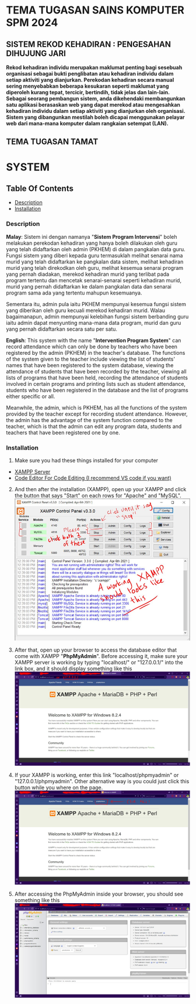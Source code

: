 # TEMA TUGASAN SAINS KOMPUTER SPM 2024

## SISTEM REKOD KEHADIRAN : PENGESAHAN DIHUJUNG JARI

**Rekod kehadiran individu merupakan maklumat penting bagi sesebuah organisasi sebagai bukti penglibatan atau kehadiran individu dalam setiap  aktiviti yang dianjurkan. Perekodan kehadiran secara manual sering menyebabkan beberapa kesukaran seperti maklumat yang diperoleh kurang tepat, tercicir, bertindih, tidak jelas dan lain-lain. Sebagai seorang pembangun sistem, anda dikehendaki membangunkan  satu aplikasi berasaskan web yang dapat merekod atau mengesahkan kehadiran individu dalam setiap aktiviti yang dianjurkan oleh organisasi. Sistem yang dibangunkan mestilah boleh dicapai menggunakan pelayar web dari  mana-mana komputer dalam rangkaian setempat (LAN).**

## TEMA TUGASAN TAMAT

# SYSTEM

## Table Of Contents
- [Description](#description)
- [Installation](#installation)

### Description
__Malay__: Sistem ini dengan namanya "__Sistem Program Intervensi__" boleh melakukan perekodan kehadiran yang hanya boleh dilakukan oleh guru yang telah didaftarkan oleh admin (PKHEM) di dalam pangkalan data guru. Fungsi sistem yang diberi kepada guru termasuklah melihat senarai nama murid yang telah didaftarkan ke pangkalan data sistem, melihat kehadiran murid yang telah direkodkan oleh guru, melihat kesemua senarai program yang pernah diadakan, merekod kehadiran murid yang terlibat pada program tertentu dan mencetak senarai-senarai seperti kehadiran murid, murid yang pernah didaftarkan ke dalam pangkalan data dan senarai program sama ada yang tertentu mahupun kesemuanya.

Sementara itu, admin pula iaitu PKHEM mempunyai kesemua fungsi sistem yang diberikan oleh guru kecuali merekod kehadiran murid. Walau bagaimanapun, admin mempunyai kelebihan fungsi sistem berbanding guru iaitu admin dapat menyunting mana-mana data program, murid dan guru yang pernah didaftarkan secara satu per satu.

__English__: This system with the name "__Intervention Program System__" can record attendance which can only be done by teachers who have been registered by the admin (PKHEM) in the teacher's database. The functions of the system given to the teacher include viewing the list of students' names that have been registered to the system database, viewing the attendance of students that have been recorded by the teacher, viewing all lists of programs that have been held, recording the attendance of students involved in certain programs and printing lists such as student attendance, students who have been registered in the database and the list of programs either specific or all.

Meanwhile, the admin, which is PKHEM, has all the functions of the system provided by the teacher except for recording student attendance. However, the admin has the advantage of the system function compared to the teacher, which is that the admin can edit any program data, students and teachers that have been registered one by one.

### Installation
1. Make sure you had these things installed for your computer

- [XAMPP Server]([text](https://www.apachefriends.org/download.html))
- [Code Editor For Code Editing (I recommend VS code if you want)]([text](https://code.visualstudio.com/download))

2. And then after the installation (XAMPP), open up your XAMPP and click the button that says "Start" on each rows for "Apache" and "MySQL".
![Example](style/image/XAMPP.JPG "Example")

3. After that, open up your browser to access the database editor that come with XAMPP "__PhpMyAdmin__". Before accessing it, make sure your XAMPP server is working by typing "localhost/" or "127.0.0.1/" into the link box, and it should display something like this
![Example1](style/image/PHPMYADMIN.JPG "Apache Working")

4. If your XAMPP is working, enter this link "localhost/phpmyadmin" or "127.0.0.1/phpmyadmin". Other alternative way is you could just click this button while you where on the page.
![Example2](style/image/PHPMYADMIN1.JPG "Click the button")

5. After accessing the PhpMyAdmin inside your browser, you should see something like this
![Example3](style/image/PHPMYADMIN2.JPG "PhpMyAdmin")